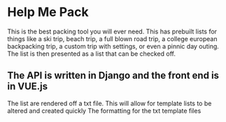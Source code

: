 # Help Me Pack

This is the best packing tool you will ever need. This has prebuilt lists for things like a ski trip, beach trip, a full blown road trip, a college european backpacking trip, a custom trip with settings, or even a pinnic day outing. The list is then presented as a list that can be checked off.

## The API is written in Django and the front end is in VUE.js
The list are rendered off a txt file. This will allow for template lists to be altered and created quickly
The formatting for the txt template files
